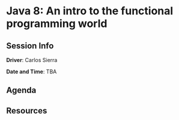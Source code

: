 # Java 8: An intro to the functional programming world

## Session Info

**Driver**: Carlos Sierra

**Date and Time**: TBA

## Agenda

## Resources